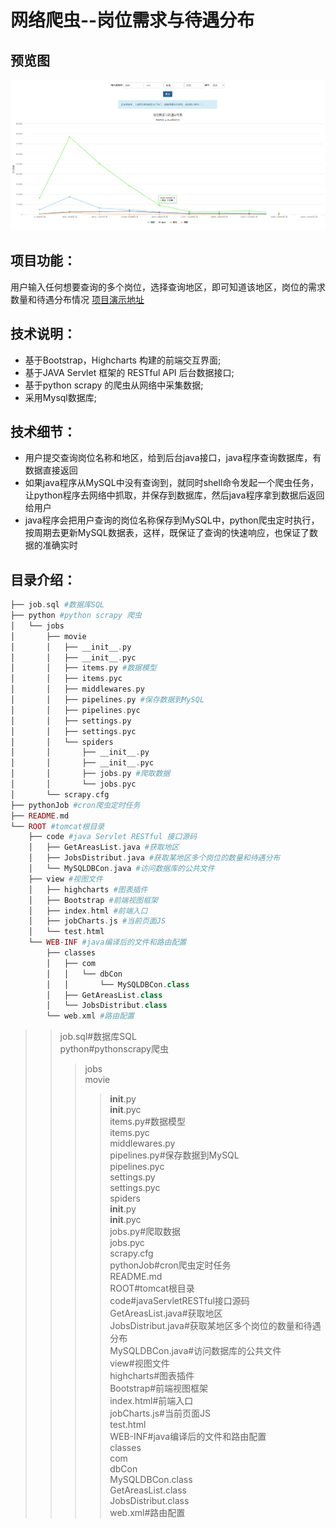 # 网络爬虫--岗位需求与待遇分布

## 预览图
![Screenshot](https://raw.githubusercontent.com/596008520/jobSalarys/master/preview.png)

## 项目功能：
用户输入任何想要查询的多个岗位，选择查询地区，即可知道该地区，岗位的需求数量和待遇分布情况 [项目演示地址](http://182.61.27.134:8080/view/index.html)

## 技术说明：
* 基于Bootstrap，Highcharts 构建的前端交互界面;<br>
* 基于JAVA Servlet 框架的 RESTful API  后台数据接口;<br>
* 基于python scrapy 的爬虫从网络中采集数据;<br>
* 采用Mysql数据库;<br>

## 技术细节：
* 用户提交查询岗位名称和地区，给到后台java接口，java程序查询数据库，有数据直接返回<br>
* 如果java程序从MySQL中没有查询到，就同时shell命令发起一个爬虫任务，让python程序去网络中抓取，并保存到数据库，然后java程序拿到数据后返回给用户<br>
* java程序会把用户查询的岗位名称保存到MySQL中，python爬虫定时执行，按周期去更新MySQL数据表，这样，既保证了查询的快速响应，也保证了数据的准确实时<br>

## 目录介绍：
```php
├── job.sql #数据库SQL
├── python #python scrapy 爬虫
│   └── jobs 
│       ├── movie 
│       │   ├── __init__.py 
│       │   ├── __init__.pyc 
│       │   ├── items.py #数据模型
│       │   ├── items.pyc 
│       │   ├── middlewares.py 
│       │   ├── pipelines.py #保存数据到MySQL
│       │   ├── pipelines.pyc 
│       │   ├── settings.py 
│       │   ├── settings.pyc 
│       │   └── spiders 
│       │       ├── __init__.py 
│       │       ├── __init__.pyc 
│       │       ├── jobs.py #爬取数据
│       │       └── jobs.pyc 
│       └── scrapy.cfg 
├── pythonJob #cron爬虫定时任务
├── README.md 
└── ROOT #tomcat根目录
    ├── code #java Servlet RESTful 接口源码
    │   ├── GetAreasList.java #获取地区
    │   ├── JobsDistribut.java #获取某地区多个岗位的数量和待遇分布
    │   └── MySQLDBCon.java #访问数据库的公共文件
    ├── view #视图文件
    │   ├── highcharts #图表插件
    │   ├── Bootstrap #前端视图框架
    │   ├── index.html #前端入口
    │   ├── jobCharts.js #当前页面JS
    │   └── test.html 
    └── WEB-INF #java编译后的文件和路由配置
        ├── classes 
        │   ├── com 
        │   │   └── dbCon 
        │   │       └── MySQLDBCon.class 
        │   ├── GetAreasList.class 
        │   └── JobsDistribut.class 
        └── web.xml #路由配置
```
>>job.sql#数据库SQL<br>
>>python#pythonscrapy爬虫<br>
>>>jobs<br>
>>>movie<br>
>>>>__init__.py<br>
>>>>__init__.pyc<br>
>>>>items.py#数据模型<br>
>>>>items.pyc<br>
>>>>middlewares.py<br>
>>>>pipelines.py#保存数据到MySQL<br>
>>>>pipelines.pyc<br>
>>>>settings.py<br>
>>>>settings.pyc<br>
>>>>spiders<br>
>>>>__init__.py<br>
>>>>__init__.pyc<br>
>>>>jobs.py#爬取数据<br>
>>>>jobs.pyc<br>
>>>scrapy.cfg<br>
>>pythonJob#cron爬虫定时任务<br>
>>README.md<br>
>>ROOT#tomcat根目录<br>
>>code#javaServletRESTful接口源码<br>
>>>GetAreasList.java#获取地区<br>
>>>JobsDistribut.java#获取某地区多个岗位的数量和待遇分布<br>
>>>MySQLDBCon.java#访问数据库的公共文件<br>
>>view#视图文件<br>
>>>highcharts#图表插件<br>
>>>Bootstrap#前端视图框架<br>
>>>index.html#前端入口<br>
>>>jobCharts.js#当前页面JS<br>
>>>test.html<br>
>>WEB-INF#java编译后的文件和路由配置<br>
>>classes<br>
>>>com<br>
>>>>dbCon<br>
>>>>MySQLDBCon.class<br>
>>>GetAreasList.class<br>
>>>JobsDistribut.class<br>
>>web.xml#路由配置<br>
